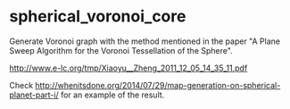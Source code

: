 spherical_voronoi_core
======================

Generate Voronoi graph with the method mentioned in the paper "A Plane Sweep Algorithm for the Voronoi Tessellation of the Sphere".

http://www.e-lc.org/tmp/Xiaoyu__Zheng_2011_12_05_14_35_11.pdf

Check http://whenitsdone.org/2014/07/29/map-generation-on-spherical-planet-part-i/ for an example of the result.
